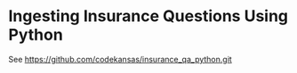 # Ingesting Insurance Questions Using Python
See https://github.com/codekansas/insurance_qa_python.git